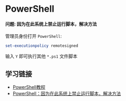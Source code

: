 # PowerShell

#### 问题: 因为在此系统上禁止运行脚本，解决方法

管理员身份打开 `PowerShell`:

```powershell
set-executionpolicy remotesigned
```

输入 `Y` 即可执行其他 `*.ps1` 文件脚本

## 学习链接

* [PowerShell教程](https://www.yiibai.com/powershell)
* [PowerShell：因为在此系统上禁止运行脚本，解决方法](https://www.jianshu.com/p/4eaad2163567)
